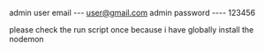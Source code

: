 admin user email --- user@gmail.com
admin password ---- 123456 


please check the run script once because i have globally install the nodemon